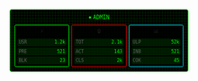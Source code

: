 <div class="admin-container">
  <div class="cyber-grid"></div>
  <div class="admin-header">
    <div class="status-bar">
      <span class="status-dot active"></span>
      <span class="status-text">ADMIN</span>
    </div>
  </div>

  <div class="modules-grid">
    <div class="module" data-type="system">
      <div class="module-header">⚡</div>
      <div class="stats-grid">
        <div class="stat">
          <span class="label">USR</span>
          <span class="value">1.2k</span>
        </div>
        <div class="stat">
          <span class="label">PRE</span>
          <span class="value">521</span>
        </div>
        <div class="stat">
          <span class="label">BLK</span>
          <span class="value">23</span>
        </div>
      </div>
    </div>
    <div class="module" data-type="security">
      <div class="module-header">🔒</div>
      <div class="stats-grid">
        <div class="stat">
          <span class="label">TOT</span>
          <span class="value">2.1k</span>
        </div>
        <div class="stat">
          <span class="label">ACT</span>
          <span class="value">143</span>
        </div>
        <div class="stat">
          <span class="label">CLS</span>
          <span class="value">2k</span>
        </div>
      </div>
    </div>
    <div class="module" data-type="data">
      <div class="module-header">📊</div>
      <div class="stats-grid">
        <div class="stat">
          <span class="label">ULP</span>
          <span class="value">52k</span>
        </div>
        <div class="stat">
          <span class="label">INB</span>
          <span class="value">521</span>
        </div>
        <div class="stat">
          <span class="label">COK</span>
          <span class="value">45</span>
        </div>
      </div>
    </div>
  </div>
</div>

<style>
.admin-container {
  background: #000;
  border-radius: 0.25rem;
  padding: 0.5rem;
  position: relative;
  overflow: hidden;
  border: 1px solid #00ff00;
  max-width: 300px;
  margin: 0 auto;
}

.cyber-grid {
  position: absolute;
  top: 0;
  left: 0;
  right: 0;
  bottom: 0;
  background: 
    linear-gradient(90deg, rgba(0, 255, 0, 0.1) 1px, transparent 1px),
    linear-gradient(rgba(0, 255, 0, 0.1) 1px, transparent 1px);
  background-size: 5px 5px;
  animation: gridScroll 20s linear infinite;
  pointer-events: none;
}

.admin-header {
  margin-bottom: 0.5rem;
  position: relative;
  z-index: 1;
}

.status-bar {
  display: flex;
  align-items: center;
  gap: 0.25rem;
  justify-content: center;
}

.status-dot {
  width: 4px;
  height: 4px;
  border-radius: 50%;
  background: #00ff00;
  animation: blink 2s infinite;
}

.status-text {
  font-size: 0.6rem;
  color: #00ff00;
  font-family: monospace;
}

.modules-grid {
  display: grid;
  grid-template-columns: repeat(3, 1fr);
  gap: 0.25rem;
  position: relative;
  z-index: 1;
}

.module {
  background: rgba(0, 0, 0, 0.8);
  border: 1px solid #00ff00;
  border-radius: 0.15rem;
  padding: 0.25rem;
  position: relative;
}

.module-header {
  text-align: center;
  font-size: 0.6rem;
  margin-bottom: 0.25rem;
}

.stats-grid {
  display: grid;
  gap: 0.15rem;
}

.stat {
  display: flex;
  justify-content: space-between;
  align-items: center;
  padding: 0.15rem;
  background: rgba(0, 255, 0, 0.1);
  border-radius: 0.15rem;
}

.label {
  color: #666;
  font-family: monospace;
  font-size: 0.5rem;
}

.value {
  color: #00ff00;
  font-family: monospace;
  font-size: 0.5rem;
}

@keyframes gridScroll {
  0% { transform: translate(0, 0); }
  100% { transform: translate(5px, 5px); }
}

@keyframes blink {
  0%, 100% { opacity: 1; }
  50% { opacity: 0.3; }
}

[data-type="system"] { border-color: #00ff00; }
[data-type="security"] { border-color: #ff0000; }
[data-type="data"] { border-color: #00e5ff; }
</style>